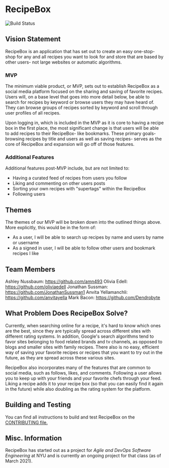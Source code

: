# RecipeBox

![Build Status](https://github.com/team-ntobo-global/agile-dev-assignments/project-setup-team-ntobo-global/actions/workflows/github-actions.yml/badge.svg)

## Vision Statement

RecipeBox is an application that has set out to create an easy one-stop-shop for any and all recipes you want to look for and store that are based by other users- not large websites or automatic algorithms.

### MVP

The minimum viable product, or MVP, sets out to establish RecipeBox as a social media platform focused on the sharing and saving of favorite recipes. Users will, on a base level that goes into more detail below, be able to search for recipes by keyword or browse users they may have heard of. They can browse groups of recipes sorted by keyword and scroll through user profiles of all recipes.

Upon logging in, which is included in the MVP as it is core to having a recipe box in the first place, the most significant change is that users will be able to add recipes to their RecipeBox- like bookmarks. These primary goals- browsing recipes by title and users as well as saving recipes- serves as the core of RecipeBox and expansion will go off of those features.

### Additional Features

Additional features post-MVP include, but are not limited to:

- Having a curated feed of recipes from users you follow
- Liking and commenting on other users posts
- Sorting your own recipes with "supertags" within the RecipeBox
- Following users

## Themes

The themes of our MVP will be broken down into the outlined things above. More explicitly, this would be in the form of:

- As a user, I will be able to search up recipes by name and users by name or username
- As a signed in user, I will be able to follow other users and bookmark recipes I like

## Team Members

Ashley Nussbaum: https://github.com/amn493
Olivia Edell: https://github.com/oliviaedell
Jonathan Sussman: https://github.com/JonathanSussman1
Anvita Yellamanchli: https://github.com/anvitayella
Mark Bacon: https://github.com/Dendrobyte

## What Problem Does RecipeBox Solve?

Currently, when searching online for a recipe, it's hard to know which ones are the best, since they are typically spread across different sites with different rating systems. In addition, Google's search algorithms tend to favor sites belonging to food related brands and tv channels, as opposed to blogs and smaller sites with family recipes. There also is no easy, efficient way of saving your favorite recipes or recipes that you want to try out in the future, as they are spread across these various sites.

RecipeBox also incorporates many of the features that are common to social media, such as follows, likes, and comments. Following a user allows you to keep up with your friends and your favorite chefs through your feed. Liking a recipe adds it to your recipe box (so that you can easily find it again in the future) while also doubling as the rating system for the platform.

## Building and Testing

You can find all instructions to build and test RecipeBox on the [CONTRIBUTING file.](https://github.com/agile-dev-assignments/project-setup-team-ntobo-global/blob/master/CONTRIBUTING.md)

## Misc. Information

RecipeBox has started out as a project for _Agile and DevOps Software Engineering_ at NYU and is currently an ongoing project for that class (as of March 2021).
